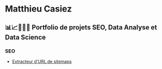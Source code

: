 # Matthieu Casiez
## 📊📈👨🏻‍💻 Portfolio de projets SEO, Data Analyse et Data Science
### SEO 
- [Extracteur d'URL de sitemaps](https://github.com/mc5178/matthieu-casiez/blob/main/Extracteur_URL_Sitemaps.ipynb)
